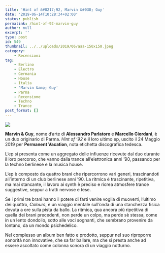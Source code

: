 ```yaml
---
title: 'Hint of &#8217;92, Marvin &#038; Guy'
date: '2019-06-14T10:28:34+02:00'
status: publish
permalink: /hint-of-92-marvin-guy
author: null
excerpt: ''
type: post
id: 549
thumbnail: ../../uploads/2019/06/aaa-150x150.jpeg
category:
    - Recensioni
tag:
    - Berlino
    - Electro
    - Germania
    - House
    - Italia
    - 'Marvin &amp; Guy'
    - Parma
    - Recensione
    - Techno
    - Trance
post_format: []
---
```

![](../../uploads/2019/06/aaa.jpeg)

**Marvin &amp; Guy**, nome d’arte di **Alessandro Parlatore** e **Marcello Giordani**, è un duo originario di Parma. *Hint of ’92* è il loro ultimo ep, uscito il 24 Maggio 2019 per **Permanent Vacation**, nota etichetta discografica tedesca.

L’ep si presenta come un aggregato delle influenze ricevute dal duo durante il loro percorso, che vanno dalla trance all’elettronica anni ’90, passando per la techno berlinese e la musica house.

L’ep è composto da quattro brani che ripercorrono vari generi, trascinandoti all’interno di un club berlinese anni ’90. La ritmica è trascinante, ripetitiva, ma mai stancante, il lavoro ai synth è preciso e ricrea atmosfere trance suggestive, seppur a tratti nervose e tese.

Se i primi tre brani hanno il potere di farti venire voglia di muoverti, l’ultimo dei quattro, *Colours*, è un viaggio mentale sull’onda di una stanchezza fisica dovuta a ore sulla pista da ballo. La ritmica, qua ancora più ripetitiva di quella dei brani precedenti, non perde un colpo, ma perde sè stessa, come in un lento dondolio, sotto alle voci sognanti, che sembrano provenire da lontano, da un mondo psichedelico.

Nel complesso un album ben fatto e prodotto, seppur nel suo riproporre sonorità non innovative, che sa far ballare, ma che si presta anche ad essere ascoltato come colonna sonora di un viaggio notturno.